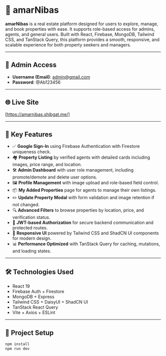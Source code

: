 # 🏡 amarNibas

**amarNibas** is a real estate platform designed for users to explore, manage, and book properties with ease. It supports role-based access for admins, agents, and general users. Built with React, Firebase, MongoDB, Tailwind CSS, and TanStack Query, this platform provides a smooth, responsive, and scalable experience for both property seekers and managers.

---

## 🔐 Admin Access

- **Username (Email)**: admin@gmail.com 
- **Password**: @Ab123456

---

## 🌐 Live Site

[https://amarnibas.shibgat.me/]

---

## 🚀 Key Features

- ✅ **Google Sign-In** using Firebase Authentication with Firestore uniqueness check.
- 🏘️ **Property Listing** by verified agents with detailed cards including images, price range, and location.
- 🛠️ **Admin Dashboard** with user role management, including promote/demote and delete user options.
- 🖼️ **Profile Management** with image upload and role-based field control.
- 📦 **My Added Properties** page for agents to manage their own listings.
- ✏️ **Update Property Modal** with form validation and image retention if not changed.
- 🔍 **Advanced Filters** to browse properties by location, price, and verification status.
- 🔐 **JWT-based Authorization** for secure backend communication and protected routes.
- 📄 **Responsive UI** powered by Tailwind CSS and ShadCN UI components for modern design.
- 📊 **Performance Optimized** with TanStack Query for caching, mutations, and loading states.

---

## 🛠️ Technologies Used

- React 19
- Firebase Auth + Firestore
- MongoDB + Express
- Tailwind CSS + DaisyUI + ShadCN UI
- TanStack React Query
- Vite + Axios + ESLint

---

## 📁 Project Setup

```bash
npm install
npm run dev
